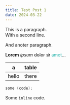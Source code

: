 ```yaml
---
title: Test Post 1
date: 2024-03-22
---
```


This is a paragraph.  
With a second line.

And anoter paragraph.

__Lorem__ _ipsum_ ~~dolor~~ <small>sit</small> <span style="color:lightseagreen">amet</span>...

a | table
---|---
hello | there

```c
some (code);
```

Some `inline` code.
